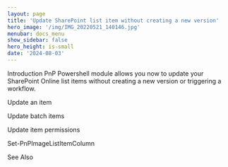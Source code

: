 ```yaml
---
layout: page
title: 'Update SharePoint list item without creating a new version'
hero_image: '/img/IMG_20220521_140146.jpg'
menubar: docs_menu
show_sidebar: false
hero_height: is-small
date: '2024-08-03'
---
```


Introduction
PnP Powershell module allows you now to update your SharePoint Online list items without creating a new version or triggering a workflow.


Update an item




Update batch items


Update item permissions


Set-PnPImageListItemColumn


See Also
